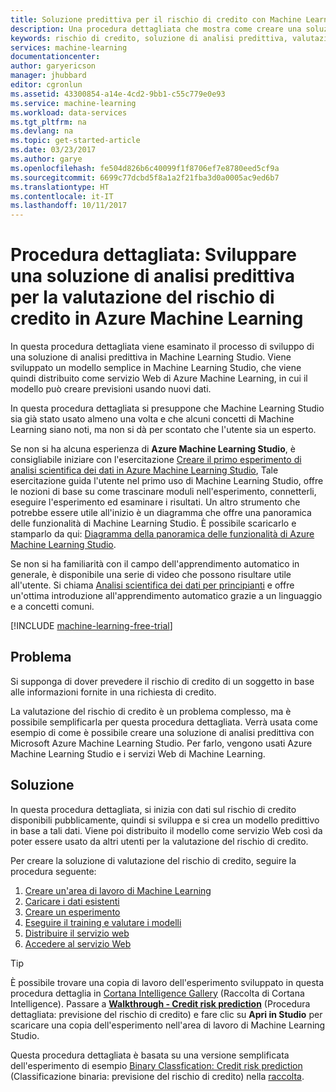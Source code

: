```yaml
---
title: Soluzione predittiva per il rischio di credito con Machine Learning | Documentazione Microsoft
description: Una procedura dettagliata che mostra come creare una soluzione di analisi predittiva per la valutazione del rischio di credito in Azure Machine Learning Studio.
keywords: rischio di credito, soluzione di analisi predittiva, valutazione del rischio
services: machine-learning
documentationcenter: 
author: garyericson
manager: jhubbard
editor: cgronlun
ms.assetid: 43300854-a14e-4cd2-9bb1-c55c779e0e93
ms.service: machine-learning
ms.workload: data-services
ms.tgt_pltfrm: na
ms.devlang: na
ms.topic: get-started-article
ms.date: 03/23/2017
ms.author: garye
ms.openlocfilehash: fe504d826b6c40099f1f8706ef7e8780eed5cf9a
ms.sourcegitcommit: 6699c77dcbd5f8a1a2f21fba3d0a0005ac9ed6b7
ms.translationtype: HT
ms.contentlocale: it-IT
ms.lasthandoff: 10/11/2017
---
```

# <a name="walkthrough-develop-a-predictive-analytics-solution-for-credit-risk-assessment-in-azure-machine-learning"></a>Procedura dettagliata: Sviluppare una soluzione di analisi predittiva per la valutazione del rischio di credito in Azure Machine Learning

In questa procedura dettagliata viene esaminato il processo di sviluppo di una soluzione di analisi predittiva in Machine Learning Studio. Viene sviluppato un modello semplice in Machine Learning Studio, che viene quindi distribuito come servizio Web di Azure Machine Learning, in cui il modello può creare previsioni usando nuovi dati. 

In questa procedura dettagliata si presuppone che Machine Learning Studio sia già stato usato almeno una volta e che alcuni concetti di Machine Learning siano noti, ma non si dà per scontato che l'utente sia un esperto.

Se non si ha alcuna esperienza di **Azure Machine Learning Studio**, è consigliabile iniziare con l'esercitazione [Creare il primo esperimento di analisi scientifica dei dati in Azure Machine Learning Studio](create-experiment.md), Tale esercitazione guida l'utente nel primo uso di Machine Learning Studio, offre le nozioni di base su come trascinare moduli nell'esperimento, connetterli, eseguire l'esperimento ed esaminare i risultati. Un altro strumento che potrebbe essere utile all'inizio è un diagramma che offre una panoramica delle funzionalità di Machine Learning Studio. È possibile scaricarlo e stamparlo da qui: [Diagramma della panoramica delle funzionalità di Azure Machine Learning Studio](studio-overview-diagram.md).
 
Se non si ha familiarità con il campo dell'apprendimento automatico in generale, è disponibile una serie di video che possono risultare utile all'utente. Si chiama [Analisi scientifica dei dati per principianti](data-science-for-beginners-the-5-questions-data-science-answers.md) e offre un'ottima introduzione all'apprendimento automatico grazie a un linguaggio e a concetti comuni.


[!INCLUDE [machine-learning-free-trial](../../../includes/machine-learning-free-trial.md)]
 

## <a name="the-problem"></a>Problema

Si supponga di dover prevedere il rischio di credito di un soggetto in base alle informazioni fornite in una richiesta di credito.  

La valutazione del rischio di credito è un problema complesso, ma è possibile semplificarla per questa procedura dettagliata. Verrà usata come esempio di come è possibile creare una soluzione di analisi predittiva con Microsoft Azure Machine Learning Studio. Per farlo, vengono usati Azure Machine Learning Studio e i servizi Web di Machine Learning.  

## <a name="the-solution"></a>Soluzione

In questa procedura dettagliata, si inizia con dati sul rischio di credito disponibili pubblicamente, quindi si sviluppa e si crea un modello predittivo in base a tali dati. Viene poi distribuito il modello come servizio Web così da poter essere usato da altri utenti per la valutazione del rischio di credito.

Per creare la soluzione di valutazione del rischio di credito, seguire la procedura seguente:  

1. [Creare un'area di lavoro di Machine Learning](walkthrough-1-create-ml-workspace.md)
2. [Caricare i dati esistenti](walkthrough-2-upload-data.md)
3. [Creare un esperimento](walkthrough-3-create-new-experiment.md)
4. [Eseguire il training e valutare i modelli](walkthrough-4-train-and-evaluate-models.md)
5. [Distribuire il servizio web](walkthrough-5-publish-web-service.md)
6. [Accedere al servizio Web](walkthrough-6-access-web-service.md)

> [!TIP] 
> È possibile trovare una copia di lavoro dell'esperimento sviluppato in questa procedura dettaglia in [Cortana Intelligence Gallery](https://gallery.cortanaintelligence.com) (Raccolta di Cortana Intelligence). Passare a **[Walkthrough - Credit risk prediction](https://gallery.cortanaintelligence.com/Experiment/Walkthrough-Credit-risk-prediction-1)** (Procedura dettagliata: previsione del rischio di credito) e fare clic su **Apri in Studio** per scaricare una copia dell'esperimento nell'area di lavoro di Machine Learning Studio.
> 
> Questa procedura dettagliata è basata su una versione semplificata dell'esperimento di esempio [Binary Classfication: Credit risk prediction](http://go.microsoft.com/fwlink/?LinkID=525270) (Classificazione binaria: previsione del rischio di credito) nella [raccolta](http://gallery.cortanaintelligence.com/).
